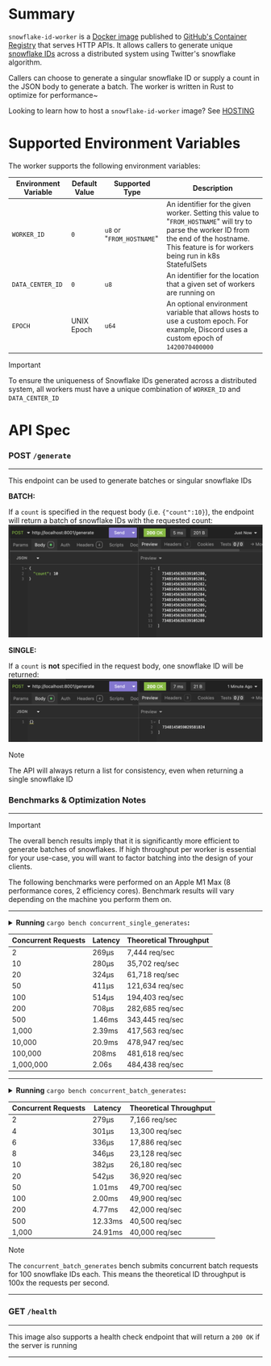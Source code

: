 # Summary
`snowflake-id-worker` is a [Docker image](https://docs.docker.com/get-started/docker-concepts/the-basics/what-is-an-image/) published to
[GitHub's Container Registry](https://github.blog/news-insights/product-news/introducing-github-container-registry/) that serves HTTP APIs. It allows callers to generate unique [snowflake IDs](https://en.wikipedia.org/wiki/Snowflake_ID) across a
distributed system using Twitter's snowflake algorithm.

Callers can choose to generate a singular snowflake ID or supply a count in the JSON body to
generate a batch. The worker is written in Rust to optimize for performance~

Looking to learn how to host a `snowflake-id-worker` image? See [HOSTING](./HOSTING.md)

# Supported Environment Variables

The worker supports the following environment variables:

| Environment Variable | Default Value | Supported Type | Description |
|--|--|--|--|
| `WORKER_ID` | `0` | `u8` or "`FROM_HOSTNAME`" | An identifier for the given worker. Setting this value to "`FROM_HOSTNAME`" will try to parse the worker ID from the end of the hostname. This feature is for workers being run in k8s StatefulSets |
| `DATA_CENTER_ID` | `0` | `u8` | An identifier for the location that a given set of workers are running on |
| `EPOCH` | UNIX Epoch | `u64` | An optional environment variable that allows hosts to use a custom epoch. For example, Discord uses a custom epoch of `1420070400000` |

> [!IMPORTANT] 
> To ensure the uniqueness of Snowflake IDs generated across a distributed system, all workers must have a unique combination
> of `WORKER_ID` and `DATA_CENTER_ID`

# API Spec

### **POST** `/generate`
---
This endpoint can be used to generate
batches or singular snowflake IDs

**BATCH:**

If a `count` is specified in the request body (i.e. `{"count":10}`), the endpoint will return a batch of snowflake IDs with the requested count:
![`POST /generate` with populated request body](assets/generate-example-populated-body.png)

**SINGLE:**

If a `count` is **not** specified in the request body, one snowflake ID will be returned:
![`POST /generate` with empty request body](assets/generate-example-empty-body.png)

> [!NOTE]
> The API will always return a list for consistency, even when returning a single snowflake ID

### Benchmarks & Optimization Notes

---

> [!IMPORTANT] 
> The overall bench results imply that it is significantly more efficient to generate batches of snowflakes. If high throughput per
> worker is essential for your use-case, you will want to factor batching into the design of your clients.

The following benchmarks were performed on an Apple M1 Max (8 performance cores, 2 efficiency cores). Benchmark results will vary depending on the machine you perform them on. 

---

<details>
<summary><strong>Running</strong> <code>cargo bench concurrent_single_generates</code><strong>:</strong></summary>

*Raw console output:*
```
concurrent_single_generates/Num Concurrent Requests/2
                        time:   [263.34 µs 268.70 µs 275.66 µs]
                        change: [+5.8956% +8.5359% +11.966%] (p = 0.00 < 0.05)
                        Performance has regressed.
Found 7 outliers among 100 measurements (7.00%)
  2 (2.00%) low mild
  1 (1.00%) high mild
  4 (4.00%) high severe
concurrent_single_generates/Num Concurrent Requests/10
                        time:   [278.64 µs 280.12 µs 281.76 µs]
                        change: [-0.7562% +2.6252% +5.8729%] (p = 0.12 > 0.05)
                        No change in performance detected.
Found 9 outliers among 100 measurements (9.00%)
  2 (2.00%) high mild
  7 (7.00%) high severe
concurrent_single_generates/Num Concurrent Requests/20
                        time:   [315.34 µs 324.13 µs 334.49 µs]
                        change: [+3.1232% +6.0181% +8.7006%] (p = 0.00 < 0.05)
                        Performance has regressed.
Found 6 outliers among 100 measurements (6.00%)
  4 (4.00%) high mild
  2 (2.00%) high severe
concurrent_single_generates/Num Concurrent Requests/50
                        time:   [393.76 µs 411.10 µs 432.01 µs]
                        change: [-19.920% -12.821% -5.6858%] (p = 0.00 < 0.05)
                        Performance has improved.
Found 9 outliers among 100 measurements (9.00%)
  3 (3.00%) high mild
  6 (6.00%) high severe
concurrent_single_generates/Num Concurrent Requests/100
                        time:   [488.86 µs 514.40 µs 551.89 µs]
                        change: [-1.2583% +4.0012% +10.702%] (p = 0.20 > 0.05)
                        No change in performance detected.
Found 8 outliers among 100 measurements (8.00%)
  3 (3.00%) high mild
  5 (5.00%) high severe
concurrent_single_generates/Num Concurrent Requests/200
                        time:   [701.39 µs 707.50 µs 714.44 µs]
                        change: [-18.724% -14.526% -10.781%] (p = 0.00 < 0.05)
                        Performance has improved.
Found 1 outliers among 100 measurements (1.00%)
  1 (1.00%) high mild
Benchmarking concurrent_single_generates/Num Concurrent Requests/500: Warming up for 3.0000 s
Warning: Unable to complete 100 samples in 5.0s. You may wish to increase target time to 6.8s, enable flat sampling, or reduce sample count to 60.
concurrent_single_generates/Num Concurrent Requests/500
                        time:   [1.4297 ms 1.4559 ms 1.4921 ms]
                        change: [-1.2106% +4.1416% +10.287%] (p = 0.18 > 0.05)
                        No change in performance detected.
Found 10 outliers among 100 measurements (10.00%)
  3 (3.00%) high mild
  7 (7.00%) high severe
concurrent_single_generates/Num Concurrent Requests/1000
                        time:   [2.3843 ms 2.3949 ms 2.4065 ms]
                        change: [-8.1474% -5.4694% -3.4899%] (p = 0.00 < 0.05)
                        Performance has improved.
Found 5 outliers among 100 measurements (5.00%)
  2 (2.00%) high mild
  3 (3.00%) high severe
concurrent_single_generates/Num Concurrent Requests/10000
                        time:   [20.438 ms 20.879 ms 21.617 ms]
Found 3 outliers among 100 measurements (3.00%)
  2 (2.00%) high mild
  1 (1.00%) high severe
Benchmarking concurrent_single_generates/Num Concurrent Requests/100000: Warming up for 3.0000 s
Warning: Unable to complete 100 samples in 5.0s. You may wish to increase target time to 21.0s, or reduce sample count to 20.
concurrent_single_generates/Num Concurrent Requests/100000
                        time:   [205.62 ms 207.60 ms 210.02 ms]
Found 8 outliers among 100 measurements (8.00%)
  1 (1.00%) low mild
  2 (2.00%) high mild
  5 (5.00%) high severe
Benchmarking concurrent_single_generates/Num Concurrent Requests/1000000: Warming up for 3.0000 s
Warning: Unable to complete 100 samples in 5.0s. You may wish to increase target time to 206.7s, or reduce sample count to 10.
concurrent_single_generates/Num Concurrent Requests/1000000
                        time:   [2.0523 s 2.0643 s 2.0765 s]
Found 1 outliers among 100 measurements (1.00%)
  1 (1.00%) high mild
```
</details>


| Concurrent Requests | Latency | Theoretical Throughput |
|-------------------------|-------------|------------------------|
| 2 | 269μs | 7,444 req/sec |
| 10 | 280μs | 35,702 req/sec |
| 20 | 324μs | 61,718 req/sec |
| 50 | 411μs | 121,634 req/sec |
| 100 | 514μs | 194,403 req/sec |
| 200 | 708μs | 282,685 req/sec |
| 500 | 1.46ms | 343,445 req/sec |
| 1,000 | 2.39ms | 417,563 req/sec |
| 10,000 | 20.9ms | 478,947 req/sec |
| 100,000 | 208ms | 481,618 req/sec |
| 1,000,000 | 2.06s | 484,438 req/sec |

---

<details>
<summary><strong>Running</strong> <code>cargo bench concurrent_batch_generates</code><strong>:</strong></summary>

*Raw console output:*
```
concurrent_batch_generates/Num Concurrent Requests/2
                        time:   [273.05 µs 279.10 µs 286.71 µs]
                        change: [+1.0647% +2.9058% +4.7268%] (p = 0.00 < 0.05)
                        Performance has regressed.
Found 7 outliers among 100 measurements (7.00%)
  4 (4.00%) high mild
  3 (3.00%) high severe
concurrent_batch_generates/Num Concurrent Requests/4
                        time:   [295.17 µs 300.76 µs 310.53 µs]
                        change: [+2.3508% +5.7233% +10.772%] (p = 0.00 < 0.05)
                        Performance has regressed.
Found 9 outliers among 100 measurements (9.00%)
  6 (6.00%) high mild
  3 (3.00%) high severe
concurrent_batch_generates/Num Concurrent Requests/6
                        time:   [327.68 µs 335.50 µs 345.46 µs]
                        change: [-0.8847% +7.0589% +16.790%] (p = 0.15 > 0.05)
                        No change in performance detected.
Found 4 outliers among 100 measurements (4.00%)
  2 (2.00%) high mild
  2 (2.00%) high severe
concurrent_batch_generates/Num Concurrent Requests/8
                        time:   [344.48 µs 345.89 µs 347.39 µs]
                        change: [-7.4563% -5.4143% -3.5829%] (p = 0.00 < 0.05)
                        Performance has improved.
Found 7 outliers among 100 measurements (7.00%)
  1 (1.00%) low severe
  1 (1.00%) low mild
  2 (2.00%) high mild
  3 (3.00%) high severe
concurrent_batch_generates/Num Concurrent Requests/10
                        time:   [377.93 µs 381.92 µs 389.11 µs]
                        change: [-1.3829% +2.0156% +6.8516%] (p = 0.42 > 0.05)
                        No change in performance detected.
Found 10 outliers among 100 measurements (10.00%)
  6 (6.00%) high mild
  4 (4.00%) high severe
concurrent_batch_generates/Num Concurrent Requests/20
                        time:   [517.85 µs 541.65 µs 573.03 µs]
                        change: [-3.7601% -0.4496% +3.2736%] (p = 0.82 > 0.05)
                        No change in performance detected.
Found 11 outliers among 100 measurements (11.00%)
  6 (6.00%) high mild
  5 (5.00%) high severe
Benchmarking concurrent_batch_generates/Num Concurrent Requests/50: Warming up for 3.0000 s
Warning: Unable to complete 100 samples in 5.0s. You may wish to increase target time to 5.1s, enable flat sampling, or reduce sample count to 60.
concurrent_batch_generates/Num Concurrent Requests/50
                        time:   [1.0024 ms 1.0059 ms 1.0105 ms]
                        change: [+0.1373% +0.9971% +1.9716%] (p = 0.03 < 0.05)
                        Change within noise threshold.
Found 25 outliers among 100 measurements (25.00%)
  3 (3.00%) low severe
  2 (2.00%) low mild
  3 (3.00%) high mild
  17 (17.00%) high severe
concurrent_batch_generates/Num Concurrent Requests/100
                        time:   [2.0011 ms 2.0036 ms 2.0066 ms]
                        change: [-0.8395% -0.3760% -0.0200%] (p = 0.07 > 0.05)
                        No change in performance detected.
Found 13 outliers among 100 measurements (13.00%)
  3 (3.00%) low mild
  3 (3.00%) high mild
  7 (7.00%) high severe
concurrent_batch_generates/Num Concurrent Requests/200
                        time:   [4.6446 ms 4.7708 ms 4.9470 ms]
                        change: [+2.5601% +5.2743% +9.0748%] (p = 0.00 < 0.05)
                        Performance has regressed.
Found 9 outliers among 100 measurements (9.00%)
  2 (2.00%) high mild
  7 (7.00%) high severe
concurrent_batch_generates/Num Concurrent Requests/500
                        time:   [12.167 ms 12.332 ms 12.559 ms]
                        change: [+0.1147% +1.4656% +3.3595%] (p = 0.07 > 0.05)
                        No change in performance detected.
Found 6 outliers among 100 measurements (6.00%)
  1 (1.00%) high mild
  5 (5.00%) high severe
concurrent_batch_generates/Num Concurrent Requests/1000
                        time:   [24.657 ms 24.909 ms 25.318 ms]
                        change: [-0.6338% +0.7789% +2.4971%] (p = 0.42 > 0.05)
                        No change in performance detected.
Found 19 outliers among 100 measurements (19.00%)
  8 (8.00%) low mild
  8 (8.00%) high mild
  3 (3.00%) high severe
```
</details>



| Concurrent Requests | Latency | Theoretical Throughput |
|-------------------------|-------------|----------------------|
| 2 | 279μs | 7,166 req/sec |
| 4 | 301μs | 13,300 req/sec |
| 6 | 336μs | 17,886 req/sec |
| 8 | 346μs | 23,128 req/sec |
| 10 | 382μs | 26,180 req/sec |
| 20 | 542μs | 36,920 req/sec |
| 50 | 1.01ms | 49,700 req/sec |
| 100 | 2.00ms | 49,900 req/sec |
| 200 | 4.77ms | 42,000 req/sec |
| 500 | 12.33ms | 40,500 req/sec |
| 1,000 | 24.91ms | 40,000 req/sec |

> [!NOTE] 
> The `concurrent_batch_generates` bench submits concurrent batch requests for 100 snowflake IDs each. This means the theoretical ID
> throughput is 100x the requests per second. 

---


### **GET** `/health`
---
This image also supports a health check endpoint that will return a `200 OK` if the server is running

---